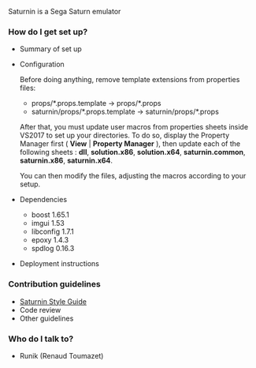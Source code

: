 Saturnin is a Sega Saturn emulator

### How do I get set up? ###

* Summary of set up
* Configuration
	
	Before doing anything, remove template extensions from properties files:
	
	- props/\*.props.template -> props/\*.props  
	- saturnin/props/\*.props.template -> saturnin/props/\*.props    

    After that, you must update user macros from properties sheets inside VS2017 to set up your directories. To do so, display the Property Manager first 
    ( **View** | **Property Manager** ), then update each of the following sheets : **dll**, **solution.x86**, **solution.x64**, **saturnin.common**, **saturnin.x86**, **saturnin.x64**.
    
	You can then modify the files, adjusting the macros according to your setup.

* Dependencies
    * boost 1.65.1
	* imgui 1.53
	* libconfig 1.7.1 
	* epoxy 1.4.3
	* spdlog 0.16.3
* Deployment instructions

### Contribution guidelines ###

* [Saturnin Style Guide](https://bitbucket.org/Runik/saturnin-vs2017/wiki/Saturnin%20Style%20Guide)
* Code review
* Other guidelines

### Who do I talk to? ###

* Runik (Renaud Toumazet)
